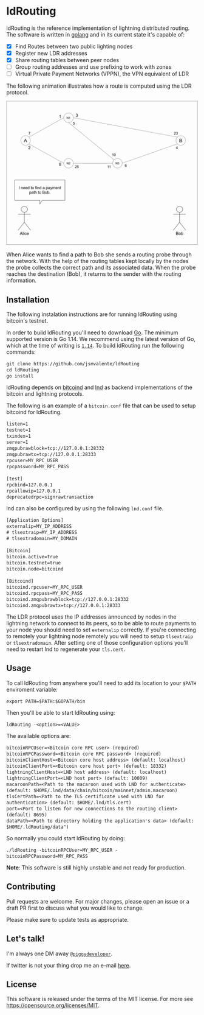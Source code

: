 # ldRouting

ldRouting is the reference implementation of lightning distributed routing. The software is written in [golang](https://golang.org/) and in its current state it's capable of:

- [x] Find Routes between two public lighting nodes
- [x] Register new LDR addresses
- [x] Share routing tables between peer nodes
- [ ] Group routing addresses and use prefixing to work with zones
- [ ] Virtual Private Payment Networks (VPPN), the VPN equivalent of LDR

The following animation illustrates how a route is computed using the LDR protocol.

![Protocol Example GIF](protocol.gif)

When Alice wants to find a path to Bob she sends a routing probe through the network. With the help of the routing tables kept locally by the nodes the probe collects the correct path and its associated data. When the probe reaches the destination (Bob), it returns to the sender with the routing information.

## Installation

The following instalation instructions are for running ldRouting using bitcoin's testnet.

In order to build ldRouting you'll need to download [Go](https://golang.org/dl/). The minimum supported version is Go 1.14. We recommend using the latest version of Go, which at the time of writing is [`1.14`](https://blog.golang.org/go1.14).
To build ldRouting run the following commands:

```
git clone https://github.com/jsmvalente/ldRouting
cd ldRouting
go install
```

ldRouting depends on [bitcoind](https://github.com/bitcoin/bitcoin) and [lnd](https://github.com/lightningnetwork/lnd) as backend implementations of the bitcoin and lightning protocols.

The following is an example of a ```bitcoin.conf``` file that can be used to setup bitcoind for ldRouting.

```
listen=1
testnet=1
txindex=1
server=1
zmqpubrawblock=tcp://127.0.0.1:28332
zmqpubrawtx=tcp://127.0.0.1:28333
rpcuser=MY_RPC_USER
rpcpassword=MY_RPC_PASS

[test]
rpcbind=127.0.0.1
rpcallowip=127.0.0.1
deprecatedrpc=signrawtransaction
```

lnd can also be configured by using the following ```lnd.conf``` file.

```
[Application Options]
externalip=MY_IP_ADDRESS
# tlsextraip=MY_IP_ADDRESS
# tlsextradomain=MY_DOMAIN

[Bitcoin]
bitcoin.active=true
bitcoin.testnet=true
bitcoin.node=bitcoind

[Bitcoind]
bitcoind.rpcuser=MY_RPC_USER
bitcoind.rpcpass=MY_RPC_PASS
bitcoind.zmqpubrawblock=tcp://127.0.0.1:28332
bitcoind.zmqpubrawtx=tcp://127.0.0.1:28333
```

The LDR protocol uses the IP addresses announced by nodes in the lightning network to connect to its peers, so to be able to route payments to your node you should need to set  ```externalip``` correctly.
If you're connecting to remotely your lightning node remotely you will need to setup ```tlsextraip``` or ```tlsextradomain```. After setting one of those configuration options you'll need to restart lnd to regenerate your ```tls.cert```.



## Usage

To call ldRouting from anywhere you'll need to add its location to your ```$PATH``` enviroment variable:

```
export PATH=$PATH:$GOPATH/bin
```
 
Then you'll be able to start ldRouting using:

```
ldRouting -<option>=<VALUE>
```

The available options are:

```
bitcoinRPCUser=<Bitcoin core RPC user> (required)
bitcoinRPCPassword=<Bitcoin core RPC password> (required)
bitcoinClientHost=<Bitcoin core host address> (default: localhost)
bitcoinClientPort=<Bitcoin core host port> (default: 18332)
lightningClientHost=<LND host address> (default: localhost)
lightningClientPort=<LND host port> (default: 10009)
macaroonPath=<Path to the macaroon used with LND for authenticate> (default: $HOME/.lnd/data/chain/bitcoin/mainnet/admin.macaroon)
tlsCertPath=<Path to the TLS certificate used with LND for authentication> (default: $HOME/.lnd/tls.cert)
port=<Port to listen for new connections to the routing client> (default: 8695)
dataPath=<Path to directory holding the application's data> (default: $HOME/.ldRouting/data")
```

So normally you could start ldRouting by doing:

```
./ldRouting -bitcoinRPCUser=MY_RPC_USER -bitcoinRPCPassword=MY_RPC_PASS
```

**Note**: This software is still highly unstable and not ready for production.

## Contributing
Pull requests are welcome. For major changes, please open an issue or a draft PR first to discuss what you would like to change.

Please make sure to update tests as appropriate.

## Let's talk!

I'm always one DM away <a href="https://twitter.com/piggydeveloper" target="_blank">`@piggydeveloper`</a>.

If twitter is not your thing drop me an e-mail [here](mailto:joaosvalente@tecnico.ulisboa.pt?subject=[GitHub]%20Lightning%Distributed%20Routing).

## License
This software is released under the terms of the MIT license. For more see https://opensource.org/licenses/MIT.
